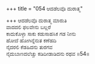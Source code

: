 +++
title = "054 ಆದಡೆಲವೊ ದುರಾತ್ಮ"

+++
ಆದಡೆಲವೊ ದುರಾತ್ಮ ಮಾರುತಿ  
ವಾದದಲಿ ಫಲವೇನು ಬಲ್ಲರೆ  
ಕಾದುಕೊಳ್ಳಾ ಸಾಕು ಕಡುಸಾಹಸಿಕ ಗಡ ನೀನು  
ಹೋದೆ ಹೋಗಿನ್ನೆನುತ ಕಣೆಹದಿ  
ನೈದರಲಿ ಕೆಡಹಿದನು ತುರಗವ  
ನೈದುಬಾಣದಲೆಚ್ಚು ಕಡಿದೀಡಾಡಿದನು ರಥವ    ॥54॥